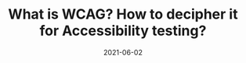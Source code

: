 ---
categories:
- Accessibility
date: '2021-06-02'
tags:
- accessibility
- testing
title: What is WCAG? How to decipher it for Accessibility testing?
---